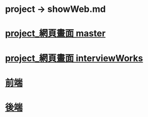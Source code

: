 # project -> showWeb.md
# [project_網頁畫面 master](https://github.com/LifanC/project_document/blob/master/showWeb.md)
# [project_網頁畫面 interviewWorks](https://github.com/LifanC/project_document/blob/interviewWorks/showWeb.md)
# [前端](https://github.com/LifanC/project_client)
# [後端](https://github.com/LifanC/project_server)